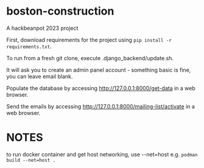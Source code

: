 # boston-construction
A hackbeanpot 2023 project

First, download requirements for the project using `pip install -r requirements.txt`.

To run from a fresh git clone, execute .django_backend/update.sh.

It will ask you to create an admin panel account - something basic is fine, you can leave email blank.

Populate the database by accessing http://127.0.0.1:8000/get-data in a web browser.

Send the emails by accessing http://127.0.0.1:8000/mailing-list/activate in a web browser.


# NOTES
to run docker container and get host networking, use --net=host
e.g. `podman build --net=host .`
